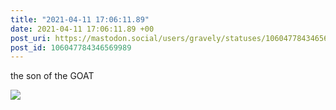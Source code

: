 ```yaml
---
title: "2021-04-11 17:06:11.89"
date: 2021-04-11 17:06:11.89 +00
post_uri: https://mastodon.social/users/gravely/statuses/106047784346569989
post_id: 106047784346569989
---
```

the son of the GOAT


![](/images/106047784292679122.jpg)

